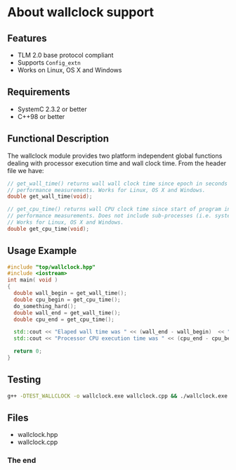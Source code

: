 About wallclock support
=======================

Features
--------
- TLM 2.0 base protocol compliant
- Supports `Config_extn`
- Works on Linux, OS X and Windows

Requirements
------------
- SystemC 2.3.2 or better
- C++98 or better

Functional Description
----------------------

The wallclock module provides two platform independent global functions
dealing with processor execution time and wall clock time. From the header
file we have:

```c
// get_wall_time() returns wall wall clock time since epoch in seconds - reasonable for simulator
// performance measurements. Works for Linux, OS X and Windows.
double get_wall_time(void);

// get_cpu_time() returns wall CPU clock time since start of program in seconds - reasonable for simulator
// performance measurements. Does not include sub-processes (i.e. system() calls).
// Works for Linux, OS X and Windows.
double get_cpu_time(void);
```

Usage Example
-------------

```cpp
#include "top/wallclock.hpp"
#include <iostream>
int main( void )
{
  double wall_begin = get_wall_time();
  double cpu_begin = get_cpu_time();
  do_something_hard();
  double wall_end = get_wall_time();
  double cpu_end = get_cpu_time();

  std::cout << "Elaped wall time was " << (wall_end - wall_begin)  << " seconds." << std::endl
  std::cout << "Processor CPU execution time was " << (cpu_end - cpu_begin)  << " seconds." << std::endl

  return 0;
}
```

Testing
-------

```sh
g++ -DTEST_WALLCLOCK -o wallclock.exe wallclock.cpp && ./wallclock.exe
```

Files
-----
* wallclock.hpp
* wallclock.cpp

### The end
<!-- vim:tw=78
-->
